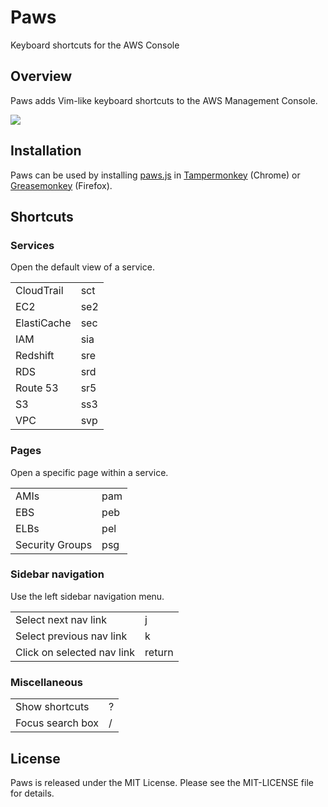 Paws
====
Keyboard shortcuts for the AWS Console

Overview
--------

Paws adds Vim-like keyboard shortcuts to the AWS Management Console.

<img src="https://raw.github.com/tombenner/paws/master/example.gif" />

Installation
------------

Paws can be used by installing [paws.js](https://raw.github.com/tombenner/paws/master/paws.js) in [Tampermonkey](https://chrome.google.com/webstore/detail/tampermonkey/dhdgffkkebhmkfjojejmpbldmpobfkfo?hl=en) (Chrome) or [Greasemonkey](https://addons.mozilla.org/en-us/firefox/addon/greasemonkey/) (Firefox).

Shortcuts
---------

### Services

Open the default view of a service.

<table>
  <tr><td>CloudTrail</td><td>sct</td></tr>
  <tr><td>EC2</td><td>se2</td></tr>
  <tr><td>ElastiCache</td><td>sec</td></tr>
  <tr><td>IAM</td><td>sia</td></tr>
  <tr><td>Redshift</td><td>sre</td></tr>
  <tr><td>RDS</td><td>srd</td></tr>
  <tr><td>Route 53</td><td>sr5</td></tr>
  <tr><td>S3</td><td>ss3</td></tr>
  <tr><td>VPC</td><td>svp</td></tr>
</table>

### Pages

Open a specific page within a service.

<table>
  <tr><td>AMIs</td><td>pam</td></tr>
  <tr><td>EBS</td><td>peb</td></tr>
  <tr><td>ELBs</td><td>pel</td></tr>
  <tr><td>Security Groups</td><td>psg</td></tr>
</table>

### Sidebar navigation

Use the left sidebar navigation menu.

<table>
  <tr><td>Select next nav link</td><td>j</td></tr>
  <tr><td>Select previous nav link</td><td>k</td></tr>
  <tr><td>Click on selected nav link</td><td>return</td></tr>
</table>

### Miscellaneous

<table>
  <tr><td>Show shortcuts</td><td>?</td></tr>
  <tr><td>Focus search box</td><td>/</td></tr>
</table>

License
-------

Paws is released under the MIT License. Please see the MIT-LICENSE file for details.
